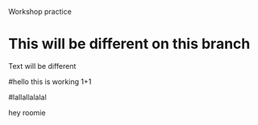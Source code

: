 Workshop practice

# This will be different on this branch

Text will be different

#hello this is working 
1+1

#lallallalalal

hey roomie